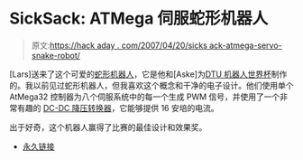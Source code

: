# SickSack: ATMega 伺服蛇形机器人

> 原文:[https://hack aday . com/2007/04/20/sicks ack-atmega-servo-snake-robot/](https://hackaday.com/2007/04/20/sicksack-atmega-servo-snake-robot/)

[Lars]送来了这个可爱的[蛇形机器人](http://pontoppidan.info/lars/index.php?proj=sicksack)，它是他和[Aske]为[DTU 机器人世界杯](http://www.dtu.dk/subsites/robocup.aspx)制作的。我以前见过蛇形机器人，但我喜欢这个概念和干净的电子设计。他们使用单个 AtMega32 控制器为八个伺服系统中的每一个生成 PWM 信号，并使用了一个非常有趣的 [DC-DC 降压转换器](http://focus.ti.com/docs/prod/folders/print/pth08t220w.html)，它能够提供 16 安培的电流。

出于好奇，这个机器人赢得了比赛的最佳设计和效果奖。

*   [永久链接](http://pontoppidan.info/lars/index.php?proj=sicksack)